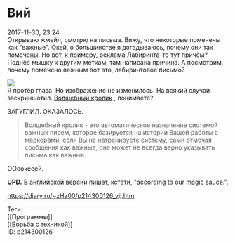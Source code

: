 Вий
====

   
 2017-11-30, 23:24   
  Открываю жмейл, смотрю на письма. Вижу, что некоторые помечены как "важные". Окей, о большинстве я догадываюсь, почему они так помечены. Но вот, к примеру, реклама Лабиринта-то тут причём? Поднёс мышку к другим меткам, там написана причина. А посмотрим, почему помечено важным вот это, лабиринтовое письмо?   
   
  ![](https://i.imgur.com/42oruxv.png)    
 Я протёр глаза. Но изображение не изменилось. На всякий случай заскриншотил.  [Волшебный кролик](https://lurkmore.to/%D0%92%D0%BE%D0%BB%D1%88%D0%B5%D0%B1%D0%BD%D1%8B%D0%B9_%D0%BA%D1%80%D0%BE%D0%BB%D0%B8%D0%BA)  , понимаете?   
   
 ЗАГУГЛИЛ. ОКАЗАЛОСЬ.   
   
 
>  Волшебный кролик - это автоматическое назначение системой важных писем, которое базируется на истории Вашей работы с маркерами, если Вы не натренируете систему, сами отмечая сообщения как важные, она может не всегда верно указывать письма как важные. 

   
 ООоокееей.   
   
  **UPD.**  В английской версии пишет, кстати, "according to our magic sauce.".   
    
 <https://diary.ru/~zHz00/p214300126_vij.htm>   
   
 Теги:   
 [[Программы]]   
 [[Борьба с техникой]]   
 ID: p214300126